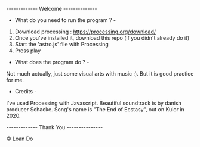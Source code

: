------------- Welcome --------------

- What do you need to run the program ? -

1. Download processing : https://processing.org/download/
2. Once you've installed it, download this repo (if you didn't already do it)
3. Start the 'astro.js' file with Processing
4. Press play

- What does the program do ? -

Not much actually, just some visual arts with music :). 
But it is good practice for me.

- Credits -

I've used Processing with Javascript.
Beautiful soundtrack is by danish producer Schacke.
Song's name is "The End of Ecstasy", out on Kulor in 2020.

------------- Thank You ---------------

© Loan Do